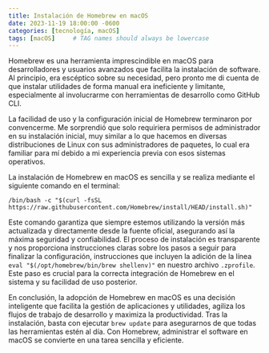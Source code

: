 ```yaml
---
title: Instalación de Homebrew en macOS
date: 2023-11-19 18:00:00 -0600
categories: [tecnología, macOS]
tags: [macOS]     # TAG names should always be lowercase
---
```


Homebrew es una herramienta imprescindible en macOS para desarrolladores y usuarios avanzados que facilita la instalación de software. Al principio, era escéptico sobre su necesidad, pero pronto me di cuenta de que instalar utilidades de forma manual era ineficiente y limitante, especialmente al involucrarme con herramientas de desarrollo como GitHub CLI.

La facilidad de uso y la configuración inicial de Homebrew terminaron por convencerme. Me sorprendió que solo requiriera permisos de administrador en su instalación inicial, muy similar a lo que hacemos en diversas distribuciones de Linux con sus administradores de paquetes, lo cual era familiar para mí debido a mi experiencia previa con esos sistemas operativos.

La instalación de Homebrew en macOS es sencilla y se realiza mediante el siguiente comando en el terminal:

```console
/bin/bash -c "$(curl -fsSL https://raw.githubusercontent.com/Homebrew/install/HEAD/install.sh)"
```

Este comando garantiza que siempre estemos utilizando la versión más actualizada y directamente desde la fuente oficial, asegurando así la máxima seguridad y confiabilidad. El proceso de instalación es transparente y nos proporciona instrucciones claras sobre los pasos a seguir para finalizar la configuración, instrucciones que incluyen la adición de la línea `eval "$(/opt/homebrew/bin/brew shellenv)"` en nuestro archivo `.zprofile`. Este paso es crucial para la correcta integración de Homebrew en el sistema y su facilidad de uso posterior.

En conclusión, la adopción de Homebrew en macOS es una decisión inteligente que facilita la gestión de aplicaciones y utilidades, agiliza los flujos de trabajo de desarrollo y maximiza la productividad. Tras la instalación, basta con ejecutar `brew update` para asegurarnos de que todas las herramientas estén al día. Con Homebrew, administrar el software en macOS se convierte en una tarea sencilla y eficiente.

